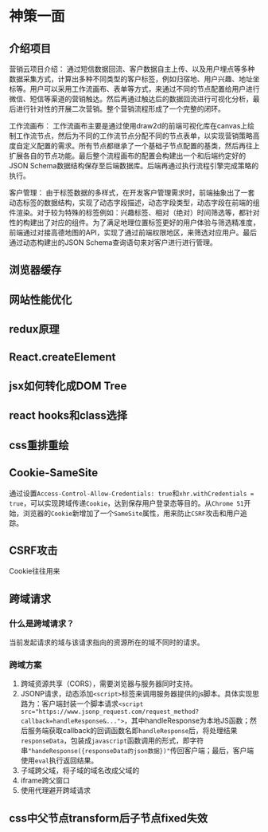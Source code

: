 # 神策一面

## 介绍项目
营销云项目介绍：
通过短信数据回流、客户数据自主上传、以及用户埋点等多种数据采集方式，计算出多种不同类型的客户标签，例如归宿地、用户兴趣、地址坐标等。用户可以采用工作流画布、表单等方式，来通过不同的节点配置给用户进行微信、短信等渠道的营销触达。然后再通过触达后的数据回流进行可视化分析，最后进行针对性的开展二次营销。整个营销流程形成了一个完整的闭环。

工作流画布：
工作流画布主要是通过使用draw2d的前端可视化库在canvas上绘制工作流节点，然后为不同的工作流节点分配不同的节点表单，以实现营销策略高度自定义配置的需求。所有节点都继承了一个基础子节点配置的基类，然后再往上扩展各自的节点功能。最后整个流程画布的配置会构建出一个和后端约定好的JSON Schema数据结构保存至后端数据库。后端再通过执行流程引擎完成策略的执行。

客户管理：
由于标签数据的多样式，在开发客户管理需求时，前端抽象出了一套动态标签的数据结构，实现了动态字段描述，动态字段类型，动态字段在前端的组件渲染。对于较为特殊的标签例如：兴趣标签、相对（绝对）时间筛选等，都针对性的构建出了对应的组件。为了满足地理位置标签更好的用户体验与筛选精准度，前端通过对接高德地图的API，实现了通过前端权限地区，来筛选对应用户。最后通过动态构建出的JSON Schema查询语句来对客户进行进行管理。

## 浏览器缓存

## 网站性能优化

## redux原理

## React.createElement

## jsx如何转化成DOM Tree

## react hooks和class选择

## css重排重绘

## Cookie-SameSite
通过设置`Access-Control-Allow-Credentials: true`和`xhr.withCredentials = true`，可以实现跨域传递`Cookie`，达到保存用户登录态等目的。从`Chrome 51`开始，浏览器的`Cookie`新增加了一个`SameSite`属性，用来防止`CSRF`攻击和用户追踪。

## CSRF攻击
Cookie往往用来
## 跨域请求
### 什么是跨域请求？
当前发起请求的域与该请求指向的资源所在的域不同时的请求。
### 跨域方案
1. 跨域资源共享（CORS），需要浏览器与服务器同时支持。
2. JSONP请求，动态添加`<script>`标签来调用服务器提供的js脚本。具体实现思路为：客户端封装一个脚本请求`<script src="https://www.jsonp_request.com/request_method?callback=handleResponse&...">`，其中handleResponse为本地JS函数；然后服务端获取callback的回调函数名即`handleResponse`后，将处理结果`responseData`，包装成`javascript`函数调用的形式，即字符串`"handeResponse({responseData的json数据})"`传回客户端；最后，客户端使用`eval`执行返回结果。
3. 子域跨父域，将子域的域名改成父域的
4. iframe跨父窗口
5. 使用代理避开跨域请求

## css中父节点transform后子节点fixed失效

